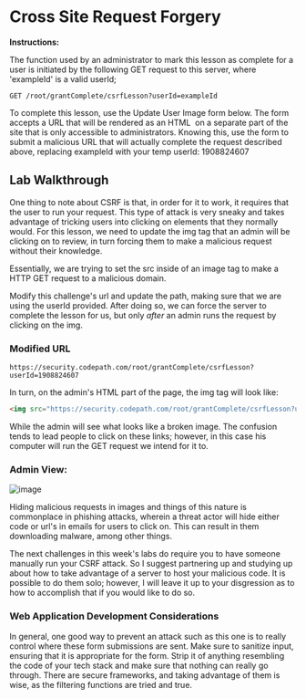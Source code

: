 # Cross Site Request Forgery

**Instructions:**

The function used by an administrator to mark this lesson as complete for a user is initiated by the following GET request to this server, where 'exampleId' is a valid userId;
```
GET /root/grantComplete/csrfLesson?userId=exampleId 
```
To complete this lesson, use the Update User Image form below. The form accepts a URL that will be rendered as an HTML <img> on a separate part of the site that is only accessible to administrators. Knowing this, use the form to submit a malicious URL that will actually complete the request described above, replacing exampleId with your temp userId: 1908824607

## Lab Walkthrough

One thing to note about CSRF is that, in order for it to work, it requires that the user to run your request. This type of attack is very sneaky and takes advantage of tricking users into clicking on elements that they normally would. For this lesson, we need to update the img tag that an admin will be clicking on to review, in turn forcing them to make a malicious request without their knowledge. 

Essentially, we are trying to set the src inside of an image tag to make a HTTP GET request to a malicious domain.

Modify this challenge's url and update the path, making sure that we are using the userId provided. After doing so, we can force the server to complete the lesson for us, but only *after* an admin runs the request by clicking on the img.

### Modified URL
```
https://security.codepath.com/root/grantComplete/csrfLesson?userId=1908824607
```

In turn, on the admin's HTML part of the page, the img tag will look like:
``` HTML
<img src="https://security.codepath.com/root/grantComplete/csrfLesson?userId=1908824607">
```

While the admin will see what looks like a broken image. The confusion tends to lead people to click on these links; however, in this case his computer will run the GET request we intend for it to.

### Admin View:
![image](https://user-images.githubusercontent.com/66766340/146685060-6bb6aa86-740c-44c1-a2d9-cb5b32941da2.png)

Hiding malicious requests in images and things of this nature is commonplace in phishing attacks, wherein a threat actor will hide either code or url's in emails for users to click on. This can result in them downloading malware, among other things.

The next challenges in this week's labs do require you to have someone manually run your CSRF attack. So I suggest partnering up and studying up about how to take advantage of a server to host your malicious code. It is possible to do them solo; however, I will leave it up to your disgression as to how to accomplish that if you would like to do so.

### Web Application Development Considerations
In general, one good way to prevent an attack such as this one is to really control where these form submissions are sent. Make sure to sanitize input, ensuring that it is appropriate for the form. Strip it of anything resembling the code of your tech stack and make sure that nothing can really go through. There are secure frameworks, and taking advantage of them is wise, as the filtering functions are tried and true.

